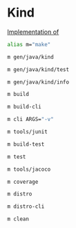 # Kind

[Implementation of](https://github.com/x96-sys/cs.lexer.token.kind)

```bash
alias m="make"
```

```bash
m gen/java/kind
```

```bash
m gen/java/kind/test
```

```bash
m gen/java/kind/info
```

```bash
m build
```

```bash
m build-cli
```

```bash
m cli ARGS="-v"
```

```bash
m tools/junit
```

```bash
m build-test
```

```bash
m test
```

```bash
m tools/jacoco
```

```bash
m coverage
```

```bash
m distro
```

```bash
m distro-cli
```

```bash
m clean
```
